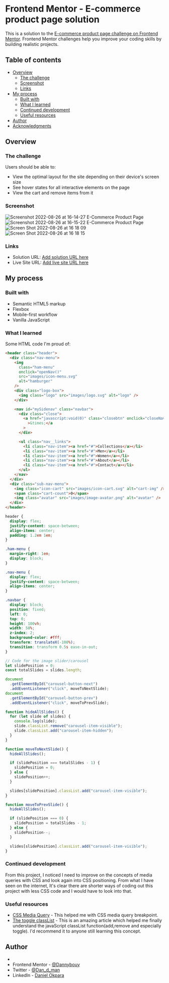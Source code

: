 # Frontend Mentor - E-commerce product page solution

This is a solution to the [E-commerce product page challenge on Frontend Mentor](https://www.frontendmentor.io/challenges/ecommerce-product-page-UPsZ9MJp6). Frontend Mentor challenges help you improve your coding skills by building realistic projects.

## Table of contents

- [Overview](#overview)
  - [The challenge](#the-challenge)
  - [Screenshot](#screenshot)
  - [Links](#links)
- [My process](#my-process)
  - [Built with](#built-with)
  - [What I learned](#what-i-learned)
  - [Continued development](#continued-development)
  - [Useful resources](#useful-resources)
- [Author](#author)
- [Acknowledgments](#acknowledgments)

## Overview

### The challenge

Users should be able to:

- View the optimal layout for the site depending on their device's screen size
- See hover states for all interactive elements on the page
- View the cart and remove items from it

### Screenshot

![Screenshot 2022-08-26 at 16-14-27 E-Commerce Product Page](https://user-images.githubusercontent.com/65716830/186945708-e3ff21dc-357d-4980-832d-d37bea27518d.png)
![Screenshot 2022-08-26 at 16-15-22 E-Commerce Product Page](https://user-images.githubusercontent.com/65716830/186945879-d098243b-817d-4207-a5f4-602f52e56524.png)
![Screen Shot 2022-08-26 at 16 18 09](https://user-images.githubusercontent.com/65716830/186946088-88e5daeb-2233-4a80-b70a-69a207d9e001.png)
![Screen Shot 2022-08-26 at 16 18 15](https://user-images.githubusercontent.com/65716830/186946210-25ca56f7-00aa-4588-b17e-a03b712d3614.png)

### Links

- Solution URL: [Add solution URL here](https://your-solution-url.com)
- Live Site URL: [Add live site URL here](https://living-the-simple-life.vercel.app/recent-posts.html)

## My process

### Built with

- Semantic HTML5 markup
- Flexbox
- Mobile-first workflow
- Vanilla JavaScript

### What I learned

Some HTML code I'm proud of:

```html
<header class="header">
  <div class="nav-menu">
    <img
      class="ham-menu"
      onclick="openNav()"
      src="images/icon-menu.svg"
      alt="hamburger"
    />
    <div class="logo-box">
      <img class="logo" src="images/logo.svg" alt="logo" />
    </div>

    <nav id="mySidenav" class="navbar">
      <div class="close">
        <a href="javascript:void(0)" class="closebtn" onclick="closeNav()"
          >&times;</a
        >
      </div>

      <ul class="nav__links">
        <li class="nav-item"><a href="#">Collections</a></li>
        <li class="nav-item"><a href="#">Men</a></li>
        <li class="nav-item"><a href="#">Women</a></li>
        <li class="nav-item"><a href="#">About</a></li>
        <li class="nav-item"><a href="#">Contact</a></li>
      </ul>
    </nav>
  </div>
  <div class="sub-nav-menu">
    <img class="icon-cart" src="images/icon-cart.svg" alt="cart-img" />
    <span class="cart-count">0</span>
    <img class="avatar" src="images/image-avatar.png" alt="avatar" />
  </div>
</header>
```

```css
header {
  display: flex;
  justify-content: space-between;
  align-items: center;
  padding: 1.2em 1em;
}

.ham-menu {
  margin-right: 1em;
  display: block;
}

.nav-menu {
  display: flex;
  justify-content: space-between;
  align-items: center;
}

.navbar {
  display: block;
  position: fixed;
  left: 0;
  top: 0;
  height: 100vh;
  width: 50%;
  z-index: 2;
  background-color: #fff;
  transform: translateX(-100%);
  transition: transform 0.5s ease-in-out;
}
```

```js
// Code for the image slider/carousel
let slidePosition = 0;
const totalSlides = slides.length;

document
  .getElementById("carousel-button-next")
  .addEventListener("click", moveToNextSlide);
document
  .getElementById("carousel-button-prev")
  .addEventListener("click", moveToPrevSlide);

function hideAllSlides() {
  for (let slide of slides) {
    console.log(slide);
    slide.classList.remove("carousel-item-visible");
    slide.classList.add("carousel-item-hidden");
  }
}

function moveToNextSlide() {
  hideAllSlides();

  if (slidePosition === totalSlides - 1) {
    slidePosition = 0;
  } else {
    slidePosition++;
  }

  slides[slidePosition].classList.add("carousel-item-visible");
}

function moveToPrevSlide() {
  hideAllSlides();

  if (slidePosition === 0) {
    slidePosition = totalSlides - 1;
  } else {
    slidePosition--;
  }

  slides[slidePosition].classList.add("carousel-item-visible");
}
```

### Continued development

From this project, I noticed I need to improve on the concepts of media queries with CSS and look again into CSS positioning.
From what I have seen on the internet, It's clear there are shorter ways of coding out this project with less CSS code and I would have to look into that.

### Useful resources

- [CSS Media Query](https://discourse.mozilla.org/t/show-media-queries-in-responsive-design-view/50187) - This helped me with CSS media query breakpoint.
- [The toggle classList](https://blog.learnjavascript.online/posts/javascript-has-class/) - This is an amazing article which helped me finally understand the javaScript classList function(add,remove and especially toggle). I'd recommend it to anyone still learning this concept.

## Author

-
- Frontend Mentor - [@Dannybouy](https://www.frontendmentor.io/profile/Dannybouy)
- Twitter - [@Dan_d_man](https://twitter.com/IamDannybouy20)
- LinkedIn - [Daniel Okpara](https://www.linkedin.com/in/daniel-okpara/)

